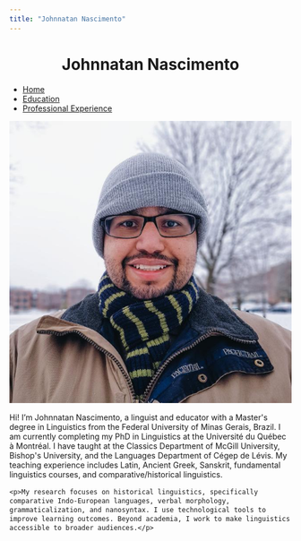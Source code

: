 ```yaml
---
title: "Johnnatan Nascimento"
---
```


<link rel="stylesheet" href="styles.css">

<div style="text-align: center;">
  <h1>Johnnatan Nascimento</h1>
</div>

<nav>
  <ul>
    <li><a href="index.md">Home</a></li>
    <li><a href="education.html">Education</a></li>
    <li><a href="experience.html">Professional Experience</a></li>
  </ul>
</nav>

<div class="flex-container">
  <img src="profilephoto.jpg" alt="Profile Photo">
  <div>
    <p>Hi! I’m Johnnatan Nascimento, a linguist and educator with a Master's degree in Linguistics from the Federal University of Minas Gerais, Brazil. I am currently completing my PhD in Linguistics at the Université du Québec à Montréal. I have taught at the Classics Department of McGill University, Bishop's University, and the Languages Department of Cégep de Lévis. My teaching experience includes Latin, Ancient Greek, Sanskrit, fundamental linguistics courses, and comparative/historical linguistics.</p>

    <p>My research focuses on historical linguistics, specifically comparative Indo-European languages, verbal morphology, grammaticalization, and nanosyntax. I use technological tools to improve learning outcomes. Beyond academia, I work to make linguistics accessible to broader audiences.</p>
  </div>
</div>
